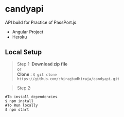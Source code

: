 # candyapi
API build for Practice of PassPort.js
- Angular Project
- Heroku
## Local Setup
> Step 1: 
**Download zip file** <br>
or <br>
**Clone** : `$ git clone https://github.com/chiragbudhiraja/candyapi.git`


>Step 2:
```
#To install dependencies
$ npm install
#To Run locally
$ npm start 
``` 
